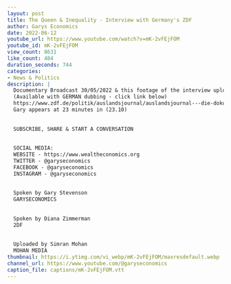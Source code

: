 ```yaml
---
layout: post
title: The Queen & Inequality - Interview with Germany's ZDF
author: Garys Economics
date: 2022-06-12
youtube_url: https://www.youtube.com/watch?v=mK-2vFEjFOM
youtube_id: mK-2vFEjFOM
view_count: 8631
like_count: 484
duration_seconds: 744
categories:
- News & Politics
description: |
  Documentary Broadcast 30/05/2022 & this footage of the interview uploaded with permission of 2DF
  (Available with GERMAN dubbing - click link below)
  https://www.zdf.de/politik/auslandsjournal/auslandsjournal---die-doku-armes-koenigreich-vom-2-juni-2022-100.html#xtor=CS5-21
  Gary appears at 23 minutes in (23.10)
  
  
  SUBSCRIBE, SHARE & START A CONVERSATION
  
  
  SOCIAL MEDIA:
  WEBSITE - https://www.wealtheconomics.org
  TWITTER - @garyseconomics
  FACEBOOK - @garyseconomics
  INSTAGRAM - @garyseconomics
  
  
  Spoken by Gary Stevenson
  GARYSECONOMICS
  
  
  Spoken by Diana Zimmerman
  2DF
  
  
  Uploaded by Simran Mohan
  MOHAN MEDIA
thumbnail: https://i.ytimg.com/vi_webp/mK-2vFEjFOM/maxresdefault.webp
channel_url: https://www.youtube.com/@garyseconomics
caption_file: captions/mK-2vFEjFOM.vtt
---
```

